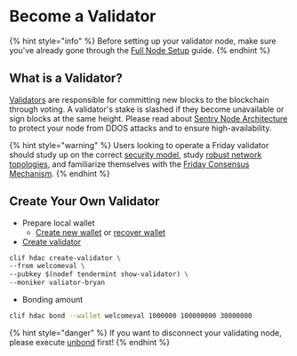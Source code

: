 # Become a Validator

{% hint style="info" %}
Before setting up your validator node, make sure you've already gone through the [Full Node Setup](../first-step/join-a-network.md) guide.
{% endhint %}

## What is a Validator?

[Validators](https://hub.cosmos.network/master/validators/overview.html) are responsible for committing new blocks to the blockchain through voting. A validator's stake is slashed if they become unavailable or sign blocks at the same height. Please read about [Sentry Node Architecture](https://hub.cosmos.network/master/validators/validator-faq.html#how-can-validators-protect-themselves-from-denial-of-service-attacks) to protect your node from DDOS attacks and to ensure high-availability.

{% hint style="warning" %}
Users looking to operate a Friday validator should study up on the correct [security model](security.md), study [robust network topologies](become-a-validator.md), and familiarize themselves with the [Friday Consensus Mechanism](become-a-validator.md).
{% endhint %}

## Create Your Own Validator

* Prepare local wallet
  * [Create new wallet](../first-step/play-with-hdac-token.md#create-new-wallet) or [recover wallet](../first-step/play-with-hdac-token.md#recover-your-wallet-from-mnemonic-words)
* [Create validator](../cli/hdac-specific.md#create-validator)

```bash
clif hdac create-validator \
--from welcomeval \
--pubkey $(nodef tendermint show-validator) \
--moniker valiator-bryan
```

* Bonding amount

```bash
clif hdac bond --wallet welcomeval 1000000 100000000 30000000
```

{% hint style="danger" %}
If you want to disconnect your validating node, please execute [unbond](../cli/hdac-specific.md#unbond-hdac-token) first!
{% endhint %}

 

